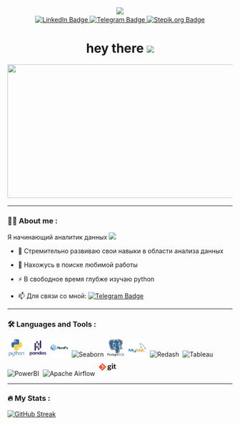 <div id="header" align="center">
  <img src="https://media.giphy.com/media/LEe5yo2E9Fi3FmuEPK/giphy.gif?cid=ecf05e475q1rso5pqfyu9gesij7b10ukbk620bcdamct6jv9&rid=giphy.gif" width="100"/>
<div id="badges">
  <a href="https://www.linkedin.com/in/aleksei-pivovarov-11b894249/">
    <img src="https://img.shields.io/badge/linkedin-blue?logo=linkedin&logoColor=white&style=for-the-badge" alt="LinkedIn Badge"/>
  </a>
  <a href="https://t.me/Wachamba">
    <img src="https://img.shields.io/badge/Telegram-blue?logo=telegram&logoColor=white&style=for-the-badge" alt="Telegram Badge"/>
  </a>
  <a href="https://stepik.org/users/495118325">
    <img src="https://img.shields.io/badge/stepik.org-black?logo=stepik&logoColor=white&style=for-the-badge" alt="Stepik.org Badge"/>
  </a>
</div>


<h1>
  hey there
  <img src="https://media.giphy.com/media/hvRJCLFzcasrR4ia7z/giphy.gif" width="30px"/>
</h1>
</div>
<div align="center">
  <img src="https://media.giphy.com/media/cNfIqjpCY1zqfaLmd8/giphy.gif?cid=ecf05e47hhp2s7bha5lnuzo93tux5wgw1sg6gow9uhzqc458&rid=giphy.gif" width="600" height="300"/>
</div>

---

### :man_technologist: About me :

<div id="aboutme" align="left">
Я начинающий аналитик данных <img src="https://media.giphy.com/media/f6hnhHkks8bk4jwjh3/giphy.gif?cid=ecf05e47hdfelgqx2583y9db3f7n0om5o3l82rhkki8w7cu7&rid=giphy.gif" width="30">

- :telescope: Стремительно развиваю свои навыки в области анализа данных

- :seedling: Нахожусь в поиске любимой работы

- :zap: В свободное время глубже изучаю python

- :mailbox: Для связи со мной: [![Telegram Badge](https://img.shields.io/badge/-Wachamba-blue?style=flat&logo=Telegram&logoColor=white)](yhttps://t.me/Wachamba)
</div>
  
---

### :hammer_and_wrench: Languages and Tools :

<div>
  <img src="https://github.com/devicons/devicon/blob/master/icons/python/python-original-wordmark.svg" title="Python" alt="Python" width="40" height="40"/>&nbsp;
  <img src="https://github.com/devicons/devicon/blob/master/icons/pandas/pandas-original-wordmark.svg" title="Pandas" alt="Pandas" width="40" height="40"/>&nbsp;
  <img src="https://github.com/devicons/devicon/blob/master/icons/numpy/numpy-original-wordmark.svg" title="NumPy" alt="NumPy" width="40" height="40"/>&nbsp;
  <img src="https://seeklogo.com/images/S/seaborn-logo-244EB2DEC5-seeklogo.com.png" title="Seaborn" alt="Seaborn" width="40" height="40"/>&nbsp;
  <img src="https://github.com/devicons/devicon/blob/master/icons/postgresql/postgresql-original-wordmark.svg" title="PostreSQL" alt="PostreSQL" width="40" height="40"/>&nbsp;
  <img src="https://github.com/devicons/devicon/blob/master/icons/mysql/mysql-original-wordmark.svg" title="MySQL"  alt="MySQL" width="40" height="40"/>&nbsp;
  <img src="https://www.vectorlogo.zone/logos/redashio/redashio-icon.svg"  title="Redash" alt="Redash" width="40" height="40"/>&nbsp;
  <img src="https://logojinni.com/image/logos/tableau-software.svg" title="Tableau" alt="Tableau" width="40" height="40"/>&nbsp;
  <img src="https://www.vectorlogo.zone/logos/microsoft_powerbi/microsoft_powerbi-ar21.svg" title="PowerBI" alt="PowerBI" width="80" height="40"/>&nbsp;
  <img src="https://upload.vectorlogo.zone/logos/apache_airflow/images/9c14446f-4cdc-4b19-9290-c753fc20fb2a.svg" title="Apache Airflow" alt="Apache Airflow" width="40" height="40"/>&nbsp;
  <img src="https://github.com/devicons/devicon/blob/master/icons/git/git-original-wordmark.svg" title="Git" **alt="Git" width="40" height="40"/>
</div>

---

### :fire: My Stats :

[![GitHub Streak](http://github-readme-streak-stats.herokuapp.com?user=PivovarovHub&theme=cobalt)](https://git.io/streak-stats)


